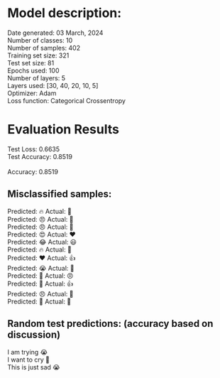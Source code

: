 # Model description:<br>
Date generated: 03 March, 2024<br>
Number of classes: 10<br>
Number of samples: 402<br>
Training set size: 321<br>
Test set size: 81<br>
Epochs used: 100<br>
Number of layers: 5<br>
Layers used: [30, 40, 20, 10, 5]<br>
Optimizer: Adam<br>
Loss function: Categorical Crossentropy<br>
# Evaluation Results<br>
Test Loss: 0.6635<br>
Test Accuracy: 0.8519<br><br>
Accuracy: 0.8519

## Misclassified samples:<br>
Predicted: 🔥 Actual: 🙏<br>
Predicted: 😠 Actual: 🙏<br>
Predicted: 😠 Actual: 🙏<br>
Predicted: 😍 Actual: ❤️<br>
Predicted: 😂 Actual: 😃<br>
Predicted: 🔥 Actual: 🙏<br>
Predicted: ❤️ Actual: 👍<br>
Predicted: 😭 Actual: 🙏<br>
Predicted: 🤔 Actual: 😠<br>
Predicted: 🙏 Actual: 👍<br>
Predicted: 😠 Actual: 🙏<br>
Predicted: 🤔 Actual: 🙏<br>

## Random test predictions: (accuracy based on discussion)<br>
I am trying 😭<br>
I want to cry 🙏<br>
This is just sad 😭<br>
